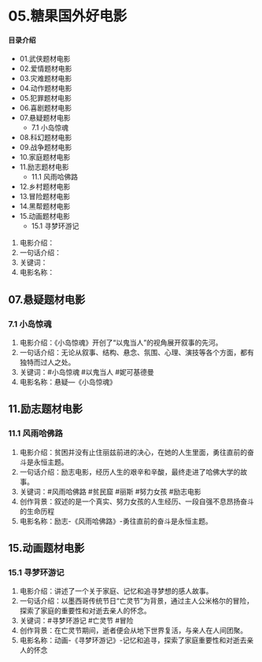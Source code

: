 # 05.糖果国外好电影
#### 目录介绍
- 01.武侠题材电影
- 02.爱情题材电影
- 03.灾难题材电影
- 04.动作题材电影
- 05.犯罪题材电影
- 06.喜剧题材电影
- 07.悬疑题材电影
  - 7.1 小岛惊魂
- 08.科幻题材电影
- 09.战争题材电影
- 10.家庭题材电影
- 11.励志题材电影
  - 11.1 风雨哈佛路
- 12.乡村题材电影
- 13.冒险题材电影
- 14.黑帮题材电影
- 15.动画题材电影
  - 15.1 寻梦环游记


1. 电影介绍：
2. 一句话介绍：
3. 关键词：
4. 电影名称：

## 07.悬疑题材电影
### 7.1 小岛惊魂

1. 电影介绍：《小岛惊魂》开创了“以鬼当人”的视角展开叙事的先河。
2. 一句话介绍：无论从叙事、结构、悬念、氛围、心理、演技等各个方面，都有独特而过人之处。
3. 关键词：#小岛惊魂 #以鬼当人 #妮可基德曼 
4. 电影名称：悬疑—《小岛惊魂》


## 11.励志题材电影
### 11.1 风雨哈佛路

1. 电影介绍：贫困并没有止住丽兹前进的决心，在她的人生里面，勇往直前的奋斗是永恒主题。
2. 一句话介绍：励志电影，经历人生的艰辛和辛酸，最终走进了哈佛大学的故事。
3. 关键词：#风雨哈佛路 #贫民窟 #丽斯 #努力女孩 #励志电影
4. 创作背景：叙述的是一个真实、努力女孩的人生经历、一段自强不息昂扬奋斗的生命历程
5. 电影名称：励志-《风雨哈佛路》-勇往直前的奋斗是永恒主题。

## 15.动画题材电影

### 15.1 寻梦环游记

1. 电影介绍：讲述了一个关于家庭、记忆和追寻梦想的感人故事。
2. 一句话介绍：以墨西哥传统节日“亡灵节”为背景，通过主人公米格尔的冒险，探索了家庭的重要性和对逝去亲人的怀念。
3. 关键词：#寻梦环游记 #亡灵节 #冒险
4. 创作背景：在亡灵节期间，逝者便会从地下世界复活，与亲人在人间团聚。
5. 电影名称：动画-《寻梦环游记》-记忆和追寻，探索了家庭重要性和对逝去亲人的怀念




